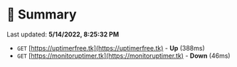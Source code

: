 # 📖 Summary
Last updated: **5/14/2022, 8:25:32 PM**

- `GET` [https://uptimerfree.tk](https://uptimerfree.tk) - **Up** (388ms)
- `GET` [https://monitoruptimer.tk](https://monitoruptimer.tk) - **Down** (46ms)
